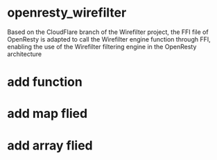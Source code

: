 # openresty_wirefilter
Based on the CloudFlare branch of the Wirefilter project, the FFI file of OpenResty is adapted to call the Wirefilter engine function through FFI, enabling the use of the Wirefilter filtering engine in the OpenResty architecture

# add function

# add map flied

# add array flied
